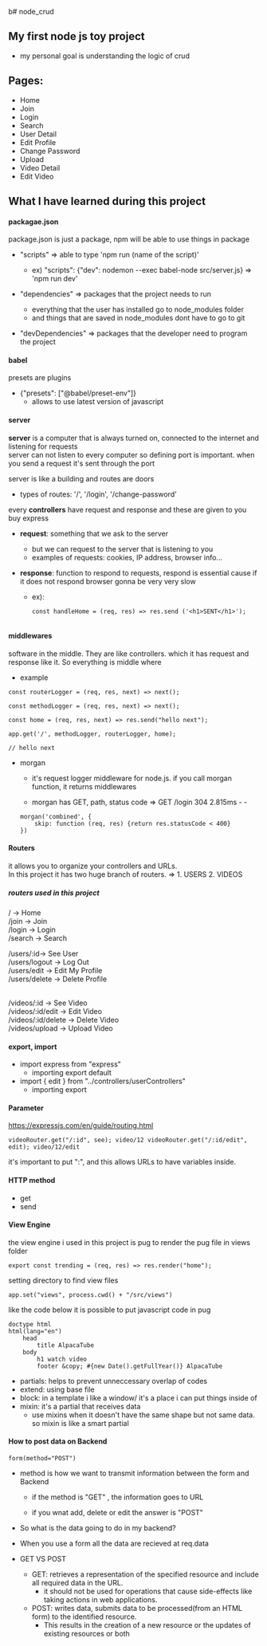 b# node_crud

## My first node js toy project
* my personal goal is understanding the logic of crud

## Pages:
* Home
* Join
* Login
* Search
* User Detail
* Edit Profile
* Change Password
* Upload
* Video Detail
* Edit Video

## What I have learned during this project

#### packagae.json
package.json is just a package, npm will be able to use things in package
* "scripts" => able to type 'npm run (name of the script)'
    * ex) "scripts": {"dev": nodemon --exec babel-node src/server.js} => 'npm run dev'

* "dependencies" => packages that the project needs to run
    * everything that the user has installed go to node_modules folder
    * and things that are saved in node_modules dont have to go to git
* "devDependencies" => packages that the developer need to program the project

#### babel
presets are plugins
* {"presets": ["@babel/preset-env"]}
    * allows to use latest version of javascript


#### server
**server** is a computer that is always turned on, connected to the internet and listening for requests</br>
server can not listen to every computer so defining port is important. when you send a request it's sent through the port

server is like a building and routes are doors

* types of routes: '/', '/login', '/change-password'


every **controllers** have request and response and these are given to you buy express

* **request**: something that we ask to the server
    * but we can request to the server that is listening to you
    * examples of requests: cookies, IP address, browser info...

* **response**: function to respond to requests, respond is essential cause if it does not respond browser gonna be very very slow
    * ex): </br>
        ```
        const handleHome = (req, res) => res.send ('<h1>SENT</h1>');
    ```

#### middlewares
software in the middle. They are like controllers. which it has request and response like it. So everything is middle where
* example
```
const routerLogger = (req, res, next) => next();

const methodLogger = (req, res, next) => next();

const home = (req, res, next) => res.send("hello next");

app.get('/', methodLogger, routerLogger, home);

// hello next
```
* morgan
    * it's request logger middleware for node.js. if you call morgan function, it returns middlewares

    * morgan has GET, path, status code => GET /login 304 2.815ms - -
    ```
    morgan('combined', {
        skip: function (req, res) {return res.statusCode < 400}
    })
    ```


#### Routers
it allows you to organize your controllers and  URLs.</br>
In this project it has two huge branch of routers. => 1. USERS 2. VIDEOS</br>

##### routers used in this project
/ -> Home</br>
/join -> Join</br>
/login -> Login</br>
/search -> Search</br>

/users/:id-> See User</br>
/users/logout -> Log Out</br>
/users/edit -> Edit My Profile</br>
/users/delete -> Delete Profile</br></br>

/videos/:id -> See Video</br>
/videos/:id/edit -> Edit Video</br>
/videos/:id/delete -> Delete Video </br>
/videos/upload -> Upload Video</br>


#### export, import
* import express from "express"
    * importing export default
* import { edit } from "../controllers/userControllers"
    * importing export

#### Parameter
https://expressjs.com/en/guide/routing.html
```
videoRouter.get("/:id", see); video/12 videoRouter.get("/:id/edit", edit); video/12/edit
```
it's important to put ":", and this allows URLs to have variables inside.


#### HTTP method
* get
* send

#### View Engine
the view engine i used in this project is pug
to render the pug file in views folder
```
export const trending = (req, res) => res.render("home");
```
setting directory to find view files 
```
app.set("views", process.cwd() + "/src/views")
```
like the code below it is possible to put javascript code in pug
```
doctype html
html(lang="en")
    head
        title AlpacaTube
    body
        h1 watch video
        footer &copy; #{new Date().getFullYear()} AlpacaTube
```
* partials: helps to prevent unneccessary overlap of codes
* extend: using base file
* block: in a template i like a window/ it's a place i can put things inside of
* mixin: it's a partial that receives data
    * use mixins when it doesn't have the same shape but not same data. so mixin is like a smart partial

#### How to post data on Backend
```
form(method="POST")
```
* method is how we want to transmit information between the form and Backend
    * if the method is "GET" , the information goes to URL

    * if you wnat add, delete or edit the answer is "POST"

* So what is the data going to do in my backend?
* When you use a form all the data are recieved at req.data
* GET VS POST
    * GET: retrieves a representation of the specified resource and include all required data in the URL.
        * it should not be used for operations that cause side-effects like taking actions in web applications. 
    * POST: writes data, submits data to be processed(from an HTML form) to the identified resource.
        * This results in the creation of a new resource or the updates of existing resources or both





